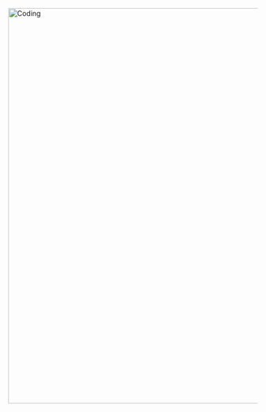 
<img align="right" alt="Coding" width="800" src="https://www.thesun.co.uk/wp-content/uploads/2022/02/NA-Walmart-logo-comp.jpg?strip=all&quality=100&w=1080&h=1000&crop=1">
